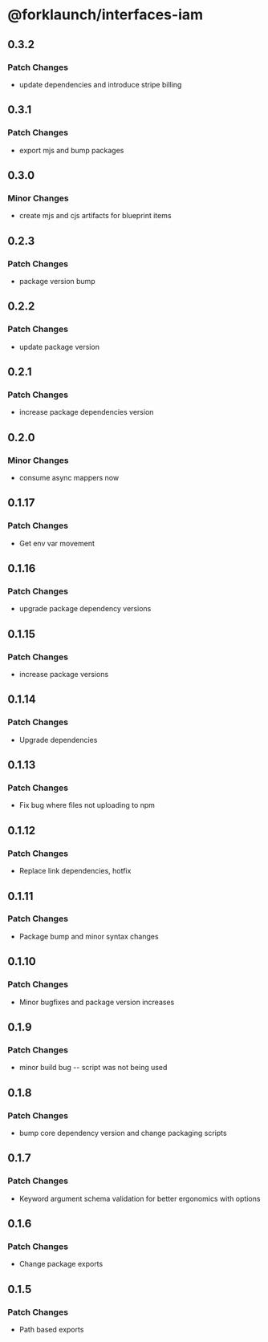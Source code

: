 # @forklaunch/interfaces-iam

## 0.3.2

### Patch Changes

- update dependencies and introduce stripe billing

## 0.3.1

### Patch Changes

- export mjs and bump packages

## 0.3.0

### Minor Changes

- create mjs and cjs artifacts for blueprint items

## 0.2.3

### Patch Changes

- package version bump

## 0.2.2

### Patch Changes

- update package version

## 0.2.1

### Patch Changes

- increase package dependencies version

## 0.2.0

### Minor Changes

- consume async mappers now

## 0.1.17

### Patch Changes

- Get env var movement

## 0.1.16

### Patch Changes

- upgrade package dependency versions

## 0.1.15

### Patch Changes

- increase package versions

## 0.1.14

### Patch Changes

- Upgrade dependencies

## 0.1.13

### Patch Changes

- Fix bug where files not uploading to npm

## 0.1.12

### Patch Changes

- Replace link dependencies, hotfix

## 0.1.11

### Patch Changes

- Package bump and minor syntax changes

## 0.1.10

### Patch Changes

- Minor bugfixes and package version increases

## 0.1.9

### Patch Changes

- minor build bug -- script was not being used

## 0.1.8

### Patch Changes

- bump core dependency version and change packaging scripts

## 0.1.7

### Patch Changes

- Keyword argument schema validation for better ergonomics with options

## 0.1.6

### Patch Changes

- Change package exports

## 0.1.5

### Patch Changes

- Path based exports
